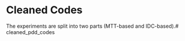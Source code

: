 # Cleaned Codes

The experiments are split into two parts (MTT-based and IDC-based).# cleaned_pdd_codes
